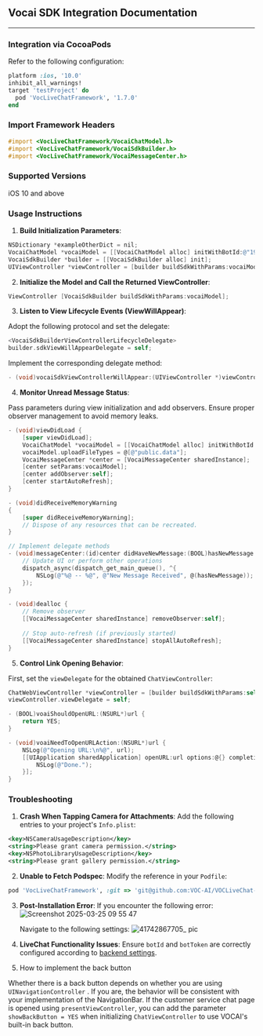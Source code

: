 ## Vocai SDK Integration Documentation

---

### Integration via CocoaPods

Refer to the following configuration:

```ruby
platform :ios, '10.0'
inhibit_all_warnings!
target 'testProject' do
  pod 'VocLiveChatFramework', '1.7.0'
end
```

### Import Framework Headers

```objective-c
#import <VocLiveChatFramework/VocaiChatModel.h>
#import <VocLiveChatFramework/VocaiSdkBuilder.h>
#import <VocLiveChatFramework/VocaiMessageCenter.h>
```

### Supported Versions

iOS 10 and above

### Usage Instructions

1. **Build Initialization Parameters**:

```objective-c
NSDictionary *exampleOtherDict = nil;
VocaiChatModel *vocaiModel = [[VocaiChatModel alloc] initWithBotId:@"19365" token:@"6731F71BE4B0187458389512" email:@"zhikang@163.com" language:@"cn" otherParams:exampleOtherDict];
VocaiSdkBuilder *builder = [[VocaiSdkBuilder alloc] init];
UIViewController *viewController = [builder buildSdkWithParams:vocaiModel];
```

2. **Initialize the Model and Call the Returned ViewController**:

```objective-c
ViewController [VocaiSdkBuilder buildSdkWithParams:vocaiModel];
```

3. **Listen to View Lifecycle Events (ViewWillAppear)**:

Adopt the following protocol and set the delegate:

```objective-c
<VocaiSdkBuilderViewControllerLifecycleDelegate>
builder.sdkViewWillAppearDelegate = self;
```

Implement the corresponding delegate method:

```objective-c
- (void)vocaiSdkViewControllerWillAppear:(UIViewController *)viewController animated:(BOOL)animated;
```

4. **Monitor Unread Message Status**:

Pass parameters during view initialization and add observers. Ensure proper observer management to avoid memory leaks.

```objective-c
- (void)viewDidLoad {
    [super viewDidLoad];
    VocaiChatModel *vocaiModel = [[VocaiChatModel alloc] initWithBotId:@"499" token:@"66D806CAE4B05062935CCFD0" email:nil language:str otherParams:nil];
    vocaiModel.uploadFileTypes = @[@"public.data"];
    VocaiMessageCenter *center = [VocaiMessageCenter sharedInstance];
    [center setParams:vocaiModel];
    [center addObserver:self];
    [center startAutoRefresh];
}

- (void)didReceiveMemoryWarning
{
    [super didReceiveMemoryWarning];
    // Dispose of any resources that can be recreated.
}

// Implement delegate methods
- (void)messageCenter:(id)center didHaveNewMessage:(BOOL)hasNewMessage forChatId:(nonnull NSString *)chatId {
    // Update UI or perform other operations
    dispatch_async(dispatch_get_main_queue(), ^{
        NSLog(@"%@ -- %@", @"New Message Received", @(hasNewMessage));
    });
}

- (void)dealloc {
    // Remove observer
    [[VocaiMessageCenter sharedInstance] removeObserver:self];
    
    // Stop auto-refresh (if previously started)
    [[VocaiMessageCenter sharedInstance] stopAllAutoRefresh];
}
```

5. **Control Link Opening Behavior**:

First, set the `viewDelegate` for the obtained `ChatViewController`:

```objective-c
ChatWebViewController *viewController = [builder buildSdkWithParams:self.model];
viewController.viewDelegate = self;
```

```objective-c
- (BOOL)voaiShouldOpenURL:(NSURL*)url {
    return YES;
}

- (void)voaiNeedToOpenURLAction:(NSURL*)url {
    NSLog(@"Opening URL:\n%@", url);
    [[UIApplication sharedApplication] openURL:url options:@{} completionHandler:^(BOOL status){
        NSLog(@"Done.");
    }];
}
```

### Troubleshooting

1. **Crash When Tapping Camera for Attachments**:
   Add the following entries to your project's `Info.plist`:

```xml
<key>NSCameraUsageDescription</key>
<string>Please grant camera permission.</string>
<key>NSPhotoLibraryUsageDescription</key>
<string>Please grant gallery permission.</string>
```

2. **Unable to Fetch Podspec**:
   Modify the reference in your `Podfile`:

```ruby
pod 'VocLiveChatFramework', :git => 'git@github.com:VOC-AI/VOCLiveChat-iOS.git', :tag => '1.7.0'
```

3. **Post-Installation Error**:
   If you encounter the following error:
   ![Screenshot 2025-03-25 09 55 47](https://github.com/user-attachments/assets/aebe0dba-4d79-4598-9891-d77f11212631)
   
   Navigate to the following settings:
   ![41742867705_ pic](https://github.com/user-attachments/assets/0a6d22e3-b235-4d8c-aaf5-007c0c43d0c4)

4. **LiveChat Functionality Issues**:
   Ensure `botId` and `botToken` are correctly configured according to [backend settings](https://apps.voc.ai/chatbot).

5. How to implement the back button

Whether there is a back button depends on whether you are using `UINavigationController` . If you are, the behavior will be consistent with your implementation of the NavigationBar.
If the customer service chat page is opened using `presentViewController`, you can add the parameter `showBackButton = YES` when initializing `ChatViewController` to use VOCAI's built-in back button.
